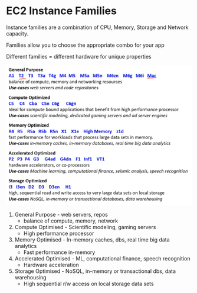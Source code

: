 # EC2 Instance Families

Instance families are a combination of CPU, Memory, Storage and Network capacity.

Families allow you to choose the appropriate combo for your app

Different families = different hardware for unique properties

![Untitled](EC2%20Instance%20Families%20721cd2da769244ccba990178109c99f9/Untitled.png)

1. General Purpose - web servers, repos
    - balance of compute, memory, network
2. Compute Optimised - Scientific modeling, gaming servers
    - High performance processor
3. Memory Optimised - In-memory caches, dbs, real time big data analytics
    - Fast performance in-memory
4. Accelerated Optimised - ML, computational finance, speech recognition
    - Hardware acceleration
5. Storage Optimised - NoSQL, in-memory or transactional dbs, data warehousing
    - High sequential r/w access on local storage data sets